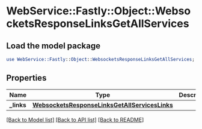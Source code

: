 # WebService::Fastly::Object::WebsocketsResponseLinksGetAllServices

## Load the model package
```perl
use WebService::Fastly::Object::WebsocketsResponseLinksGetAllServices;
```

## Properties
Name | Type | Description | Notes
------------ | ------------- | ------------- | -------------
**_links** | [**WebsocketsResponseLinksGetAllServicesLinks**](WebsocketsResponseLinksGetAllServicesLinks.md) |  | [optional] 

[[Back to Model list]](../README.md#documentation-for-models) [[Back to API list]](../README.md#documentation-for-api-endpoints) [[Back to README]](../README.md)


